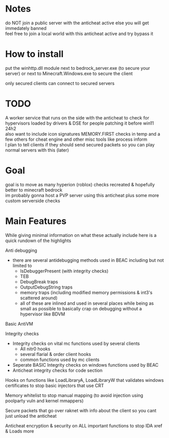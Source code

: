 # Notes
do NOT join a public server with the anticheat active else you will get immedately banned <br/>
feel free to join a local world with this anticheat active and try bypass it

# How to install
put the winhttp.dll module next to bedrock_server.exe (to secure your server)
or next to Minecraft.Windows.exe to secure the client

only secured clients can connect to secured servers

# TODO
A worker service that runs on the side with the anticheat to check for hypervisors loaded by drivers & DSE for people patching it before win11 24h2<br/>
also want to include icon signatures MEMORY.FIRST checks in temp and a few others for cheat engine and other misc tools like process inform<br/>
I plan to tell clients if they should send secured packets so you can play normal servers with this (later)

# Goal
goal is to move as many hyperion (roblox) checks recreated & hopefully better to minecraft bedrock <br/>
im probably gonna host a PVP server using this anticheat plus some more custom serverside checks

# Main Features
While giving minimal information on what these actually include here is a quick rundown of the highlights<br/>

Anti debugging
- there are several antidebugging methods used in BEAC including but not limited to
  - IsDebuggerPresent (with integrity checks)
  - TEB
  - DebugBreak traps
  - OutputDebugString traps
  - memory traps (including modified memory permissions & int3's scattered around)
  - all of these are inlined and used in several places while being as small as possible to basically crap on debugging without a hypervisor like BDVM

Basic AntiVM<br/>

Integrity checks
- Integrity checks on vital mc functions used by several clients
  - All nitr0 hooks
  - several flarial & order client hooks
  - common functions used by mc clients
- Seperate BASIC Integrity checks on windows functions used by BEAC
- Anticheat integrity checks for code section

Hooks on functions like LoadLibraryA, LoadLibraryW that validates windows certificates to stop basic injectors that use CRT</br>

Memory whitelist to stop manual mapping (to avoid injection using poolparty vuln and kernel mmappers)</br>

Secure packets that go over raknet with info about the client so you cant just unload the anticheat</br>

Anticheat encryption & security on ALL important functions to stop IDA xref & Loads more
